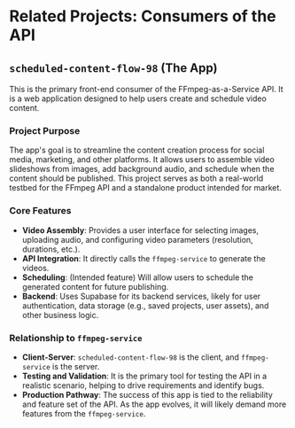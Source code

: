 # Related Projects: Consumers of the API

## `scheduled-content-flow-98` (The App)

This is the primary front-end consumer of the FFmpeg-as-a-Service API. It is a web application designed to help users create and schedule video content.

### Project Purpose

The app's goal is to streamline the content creation process for social media, marketing, and other platforms. It allows users to assemble video slideshows from images, add background audio, and schedule when the content should be published. This project serves as both a real-world testbed for the FFmpeg API and a standalone product intended for market.

### Core Features

-   **Video Assembly**: Provides a user interface for selecting images, uploading audio, and configuring video parameters (resolution, durations, etc.).
-   **API Integration**: It directly calls the `ffmpeg-service` to generate the videos.
-   **Scheduling**: (Intended feature) Will allow users to schedule the generated content for future publishing.
-   **Backend**: Uses Supabase for its backend services, likely for user authentication, data storage (e.g., saved projects, user assets), and other business logic.

### Relationship to `ffmpeg-service`

-   **Client-Server**: `scheduled-content-flow-98` is the client, and `ffmpeg-service` is the server.
-   **Testing and Validation**: It is the primary tool for testing the API in a realistic scenario, helping to drive requirements and identify bugs.
-   **Production Pathway**: The success of this app is tied to the reliability and feature set of the API. As the app evolves, it will likely demand more features from the `ffmpeg-service`.
